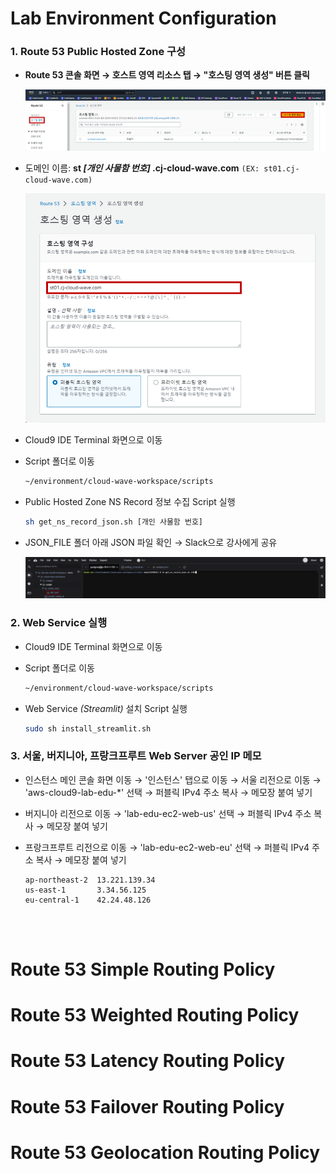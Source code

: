# Lab Environment Configuration

### 1. Route 53 Public Hosted Zone 구성

- **Route 53 콘솔 화면 → 호스트 영역 리소스 탭 → "호스팅 영역 생성" 버튼 클릭**

    ![alt text](./img/hosted_zone_01.png)

- 도메인 이름: **st _[개인 사물함 번호]_ .cj-cloud-wave.com** `(EX: st01.cj-cloud-wave.com)`

    ![alt text](./img/hosted_zone_02.png)

- Cloud9 IDE Terminal 화면으로 이동 
  
- Script 폴더로 이동

    ```bash
    ~/environment/cloud-wave-workspace/scripts
    ```

- Public Hosted Zone NS Record 정보 수집 Script 실행

    ```bash
    sh get_ns_record_json.sh [개인 사물함 번호]
    ```

- JSON_FILE 폴더 아래 JSON 파일 확인 → Slack으로 강사에게 공유

    ![alt text](./img/hosted_zone_03.png)

### 2. Web Service 실행

- Cloud9 IDE Terminal 화면으로 이동 

- Script 폴더로 이동

    ```bash
    ~/environment/cloud-wave-workspace/scripts
    ```

- Web Service *(Streamlit)* 설치 Script 실행

    ```bash
    sudo sh install_streamlit.sh
    ```

### 3. 서울, 버지니아, 프랑크프루트 Web Server 공인 IP 메모

- 인스턴스 메인 콘솔 화면 이동 → '인스턴스' 탭으로 이동 → 서울 리전으로 이동 → 'aws-cloud9-lab-edu-*' 선택 → 퍼블릭 IPv4 주소 복사 → 메모장 붙여 넣기

- 버지니아 리전으로 이동 → 'lab-edu-ec2-web-us' 선택 → 퍼블릭 IPv4 주소 복사 → 메모장 붙여 넣기

- 프랑크프루트 리전으로 이동 → 'lab-edu-ec2-web-eu' 선택 → 퍼블릭 IPv4 주소 복사 → 메모장 붙여 넣기

    ```
    ap-northeast-2  13.221.139.34
    us-east-1       3.34.56.125
    eu-central-1    42.24.48.126
    ```
<br><br>

# Route 53 Simple Routing Policy

# Route 53 Weighted Routing Policy

# Route 53 Latency Routing Policy

# Route 53 Failover Routing Policy

# Route 53 Geolocation Routing Policy